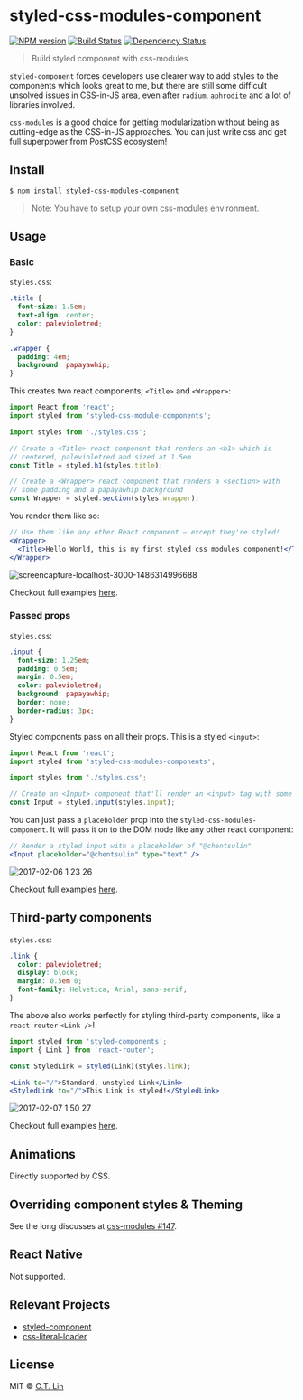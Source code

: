 # styled-css-modules-component

[![NPM version][npm-image]][npm-url]
[![Build Status][travis-image]][travis-url]
[![Dependency Status][david_img]][david_site]

> Build styled component with css-modules

`styled-component` forces developers use clearer way to add styles to the components which looks great to me, but there are still some difficult unsolved issues in CSS-in-JS area, even after `radium`, `aphrodite` and a lot of libraries involved.

`css-modules` is a good choice for getting modularization without being as cutting-edge as the CSS-in-JS approaches. You can just write css and get full superpower from PostCSS ecosystem!

## Install

```sh
$ npm install styled-css-modules-component
```

> Note: You have to setup your own css-modules environment.

## Usage

### Basic

`styles.css`:

```css
.title {
  font-size: 1.5em;
  text-align: center;
  color: palevioletred;
}

.wrapper {
  padding: 4em;
  background: papayawhip;
}
```

This creates two react components, `<Title>` and `<Wrapper>`:

```js
import React from 'react';
import styled from 'styled-css-module-components';

import styles from './styles.css';

// Create a <Title> react component that renders an <h1> which is
// centered, palevioletred and sized at 1.5em
const Title = styled.h1(styles.title);

// Create a <Wrapper> react component that renders a <section> with
// some padding and a papayawhip background
const Wrapper = styled.section(styles.wrapper);
```

You render them like so:

```jsx
// Use them like any other React component – except they're styled!
<Wrapper>
  <Title>Hello World, this is my first styled css modules component!</Title>
</Wrapper>
```

![screencapture-localhost-3000-1486314996688](https://cloud.githubusercontent.com/assets/3382565/22628156/1581950e-ec0a-11e6-9a15-4ed2b7d3d816.png)

Checkout full examples [here](https://github.com/chentsulin/styled-css-modules-component/blob/master/examples/basic/components/App.js).


### Passed props

`styles.css`:

```css
.input {
  font-size: 1.25em;
  padding: 0.5em;
  margin: 0.5em;
  color: palevioletred;
  background: papayawhip;
  border: none;
  border-radius: 3px;
}
```

Styled components pass on all their props. This is a styled `<input>`:

```js
import React from 'react';
import styled from 'styled-css-modules-components';

import styles from './styles.css';

// Create an <Input> component that'll render an <input> tag with some styles
const Input = styled.input(styles.input);
```

You can just pass a `placeholder` prop into the `styled-css-modules-component`. It will pass it on to the DOM node like any other react component:

```jsx
// Render a styled input with a placeholder of "@chentsulin"
<Input placeholder="@chentsulin" type="text" />
```

![2017-02-06 1 23 26](https://cloud.githubusercontent.com/assets/3382565/22628206/f20db8fe-ec0a-11e6-9980-36a6090cb3e1.png)

Checkout full examples [here](https://github.com/chentsulin/styled-css-modules-component/blob/master/examples/passed-props/components/App.js).


## Third-party components

`styles.css`:

```css
.link {
  color: palevioletred;
  display: block;
  margin: 0.5em 0;
  font-family: Helvetica, Arial, sans-serif;
}
```

The above also works perfectly for styling third-party components, like a `react-router` `<Link />`!

```js
import styled from 'styled-components';
import { Link } from 'react-router';

const StyledLink = styled(Link)(styles.link);
```

```jsx
<Link to="/">Standard, unstyled Link</Link>
<StyledLink to="/">This Link is styled!</StyledLink>
```

![2017-02-07 1 50 27](https://cloud.githubusercontent.com/assets/3382565/22679409/e86ab850-ed3c-11e6-81cf-3d06dfb36aab.png)

Checkout full examples [here](https://github.com/chentsulin/styled-css-modules-component/blob/master/examples/third-party-components/components/App.js).


## Animations

Directly supported by CSS.


## Overriding component styles & Theming

See the long discusses at [css-modules #147](https://github.com/css-modules/css-modules/issues/147).


## React Native

Not supported.


## Relevant Projects

- [styled-component](https://github.com/styled-components/styled-components)
- [css-literal-loader](https://github.com/4Catalyzer/css-literal-loader)


## License

MIT © [C.T. Lin](https://github.com/chentsulin/styled-css-modules-component)

[npm-image]: https://badge.fury.io/js/styled-css-modules-component.svg
[npm-url]: https://npmjs.org/package/styled-css-modules-component
[travis-image]: https://travis-ci.org/chentsulin/styled-css-modules-component.svg
[travis-url]: https://travis-ci.org/chentsulin/styled-css-modules-component
[coveralls-image]: https://coveralls.io/repos/chentsulin/styled-css-modules-component/badge.svg?branch=master&service=github
[coveralls-url]: https://coveralls.io/r/chentsulin/styled-css-modules-component?branch=master
[david_img]: https://david-dm.org/chentsulin/styled-css-modules-component.svg
[david_site]: https://david-dm.org/chentsulin/styled-css-modules-component


